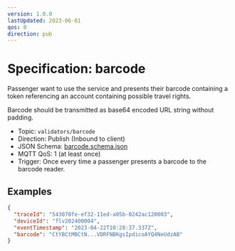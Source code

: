 ```yaml
---
version: 1.0.0
lastUpdated: 2023-06-01
qos: 0
direction: pub
---
```


# Specification: barcode

Passenger want to use the service and presents their barcode containing a token
referencing an account containing possible travel rights.

Barcode should be transmitted as base64 encoded URL string without padding.

- Topic: `validators/barcode`
- Direction: Publish (Inbound to client)
- JSON Schema: [barcode.schema.json](./barcode.schema.json)
- MQTT QoS: 1 (at least once)
- Trigger: Once every time a passenger presents a barcode to the barcode reader.

## Examples

```json
{
  "traceId": "543070fe-ef32-11ed-a05b-0242ac120003",
  "deviceId": "flv202400004",
  "eventTimestamp": "2023-04-22T10:28:37.337Z",
  "barcode": "CtYBCtMBCtN...VDRFNBKgsIpdicoAYQ4NeUdzAB"
}
```
